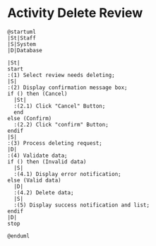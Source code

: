 # Activity Delete Review

```plantuml
@startuml
|St|Staff
|S|System
|D|Database

|St|
start
:(1) Select review needs deleting;
|S|
:(2) Display confirmation message box;
if () then (Cancel)
  |St|
  :(2.1) Click "Cancel" Button;
  end
else (Confirm)
  :(2.2) Click "confirm" Button;
endif
|S|
:(3) Process deleting request;
|D|
:(4) Validate data;
if () then (Invalid data)
  |S|
  :(4.1) Display error notification;
else (Valid data)
  |D|
  :(4.2) Delete data;
  |S|
  :(5) Display success notification and list;
endif
|D|
stop

@enduml
```

<!-- diagram id="activity-manage-product-delete-review" -->